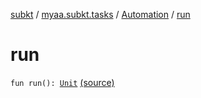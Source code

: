 [subkt](../../index.md) / [myaa.subkt.tasks](../index.md) / [Automation](index.md) / [run](./run.md)

# run

`fun run(): `[`Unit`](https://kotlinlang.org/api/latest/jvm/stdlib/kotlin/-unit/index.html) [(source)](https://github.com/Myaamori/SubKt/blob/0.1.19/src/main/kotlin/myaa/subkt/tasks/asstasks.kt#L880)